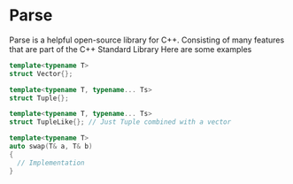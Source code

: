 # Parse

Parse is a helpful open-source library for C++. Consisting of many features that are part of the C++ Standard Library
Here are some examples

```C++
template<typename T>
struct Vector{};
```

```C++
template<typename T, typename... Ts>
struct Tuple{};
```

```C++
template<typename T, typename... Ts>
struct TupleLike{}; // Just Tuple combined with a vector
```

```C++
template<typename T>
auto swap(T& a, T& b)
{
  // Implementation
}
```
